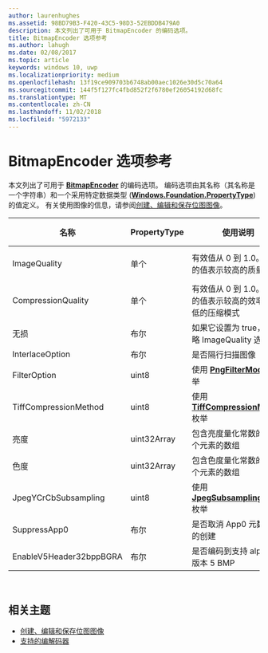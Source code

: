 ```yaml
---
author: laurenhughes
ms.assetid: 98BD79B3-F420-43C5-98D3-52EBDDB479A0
description: 本文列出了可用于 BitmapEncoder 的编码选项。
title: BitmapEncoder 选项参考
ms.author: lahugh
ms.date: 02/08/2017
ms.topic: article
keywords: windows 10, uwp
ms.localizationpriority: medium
ms.openlocfilehash: 13f19ce909703b6748ab00aec1026e30d5c70a64
ms.sourcegitcommit: 144f5f127fc4fbd852f2f6780ef26054192d68fc
ms.translationtype: MT
ms.contentlocale: zh-CN
ms.lasthandoff: 11/02/2018
ms.locfileid: "5972133"
---
```

# <a name="bitmapencoder-options-reference"></a>BitmapEncoder 选项参考


本文列出了可用于 [**BitmapEncoder**](https://msdn.microsoft.com/library/windows/apps/br226206) 的编码选项。 编码选项由其名称（其名称是一个字符串）和一个采用特定数据类型 ([**Windows.Foundation.PropertyType**](https://msdn.microsoft.com/library/windows/apps/br225871)) 的值定义。 有关使用图像的信息，请参阅[创建、编辑和保存位图图像](imaging.md)。

| 名称                    | PropertyType | 使用说明                                                                                        | 有效格式 |
|-------------------------|--------------|----------------------------------------------------------------------------------------------------|---------------|
| ImageQuality            | 单个       | 有效值从 0 到 1.0。 较高的值表示较高的质量                                 | JPEG、JPEG-XR |
| CompressionQuality      | 单个       | 有效值从 0 到 1.0。 较高的值表示较高的效率和较低的压缩模式 | TIFF          |
| 无损                | 布尔      | 如果它设置为 true，将忽略 ImageQuality 选项                                        | JPEG-XR       |
| InterlaceOption         | 布尔      | 是否隔行扫描图像                                                                    | PNG           |
| FilterOption            | uint8        | 使用 [**PngFilterMode**](https://msdn.microsoft.com/library/windows/apps/br226389) 枚举                                | PNG           |
| TiffCompressionMethod   | uint8        | 使用 [**TiffCompressionMode**](https://msdn.microsoft.com/library/windows/apps/br226399) 枚举                    | TIFF          |
| 亮度               | uint32Array  | 包含亮度量化常数的 64 个元素的数组                               | JPEG          |
| 色度             | uint32Array  | 包含色度量化常数的 64 个元素的数组                             | JPEG          |
| JpegYCrCbSubsampling    | uint8        | 使用 [**JpegSubsamplingMode**](https://msdn.microsoft.com/library/windows/apps/br226386) 枚举                    | JPEG          |
| SuppressApp0            | 布尔      | 是否取消 App0 元数据块的创建                                        | JPEG          |
| EnableV5Header32bppBGRA | 布尔      | 是否编码到支持 alpha 的版本 5 BMP                                         | BMP           |

 

## <a name="related-topics"></a>相关主题

* [创建、编辑和保存位图图像](imaging.md)
* [支持的编解码器](supported-codecs.md)

 




